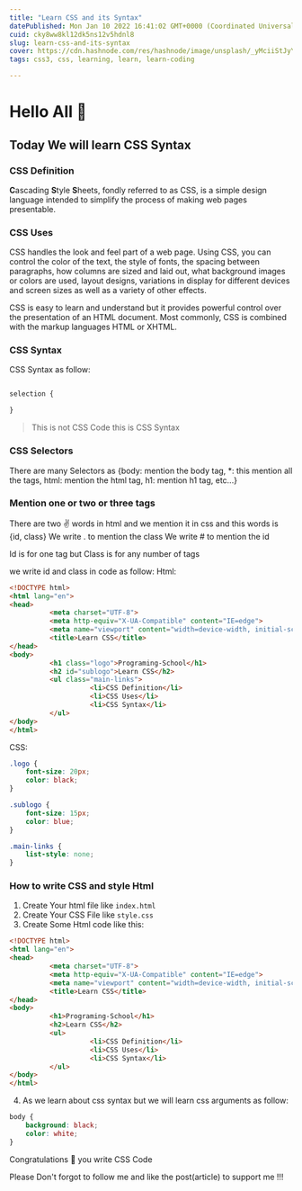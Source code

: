 ```yaml
---
title: "Learn CSS and its Syntax"
datePublished: Mon Jan 10 2022 16:41:02 GMT+0000 (Coordinated Universal Time)
cuid: cky8ww8kl12dk5ns12v5hdnl8
slug: learn-css-and-its-syntax
cover: https://cdn.hashnode.com/res/hashnode/image/unsplash/_yMciiStJyY/upload/v1641832773220/ft7WRbjIO.jpeg
tags: css3, css, learning, learn, learn-coding

---
```


# Hello All 👋 

## Today We will learn CSS Syntax

### CSS Definition
<strong>C</strong>ascading <strong>S</strong>tyle <strong>S</strong>heets, fondly referred to as CSS, is a simple design language intended to simplify the process of making web pages presentable.


### CSS Uses
CSS handles the look and feel part of a web page. Using CSS, you can control the color of the text, the style of fonts, the spacing between paragraphs, how columns are sized and laid out, what background images or colors are used, layout designs, variations in display for different devices and screen sizes as well as a variety of other effects.

CSS is easy to learn and understand but it provides powerful control over the presentation of an HTML document. Most commonly, CSS is combined with the markup languages HTML or XHTML.

### CSS Syntax

CSS Syntax as follow: 

```css

selection {

}

```

> This is not CSS Code this is CSS Syntax

### CSS Selectors
 There are many Selectors as {body: mention the body tag, *: this mention all the tags, html: mention the html tag, h1: mention h1 tag, etc...}

### Mention one or two or three tags
There are two ✌ words in html and we mention it in css and this words is {id, class}
We write . to mention the class
We write # to mention the id

Id is for one tag but Class is for any number of tags

we write id and class in code as follow:
Html:
```html
<!DOCTYPE html>
<html lang="en">
<head>
          <meta charset="UTF-8">
          <meta http-equiv="X-UA-Compatible" content="IE=edge">
          <meta name="viewport" content="width=device-width, initial-scale=1.0">
          <title>Learn CSS</title>
</head>
<body>
          <h1 class="logo">Programing-School</h1>
          <h2 id="sublogo">Learn CSS</h2>
          <ul class="main-links">
                    <li>CSS Definition</li>
                    <li>CSS Uses</li>
                    <li>CSS Syntax</li>
          </ul>
</body>
</html>
```
CSS:
```css
.logo {
    font-size: 20px;
    color: black;
}

.sublogo {
    font-size: 15px;
    color: blue;
}

.main-links {
    list-style: none;
}
```


### How to write CSS and style Html
1. Create Your html file like ```index.html```
2. Create Your CSS File like ```style.css```
3. Create Some Html code like this:
```html
<!DOCTYPE html>
<html lang="en">
<head>
          <meta charset="UTF-8">
          <meta http-equiv="X-UA-Compatible" content="IE=edge">
          <meta name="viewport" content="width=device-width, initial-scale=1.0">
          <title>Learn CSS</title>
</head>
<body>
          <h1>Programing-School</h1>
          <h2>Learn CSS</h2>
          <ul>
                    <li>CSS Definition</li>
                    <li>CSS Uses</li>
                    <li>CSS Syntax</li>
          </ul>
</body>
</html>
```
4. As we learn about css syntax but we will learn css arguments as follow:
```css
body {
    background: black;
    color: white;
}
```

Congratulations 🎊 you write CSS Code

Please Don't forgot to follow me and like the post(article) to support me !!!